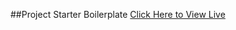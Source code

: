 ##Project Starter Boilerplate
<a href="https://compassionate-bose-62060f.netlify.app/" target="_blank">Click Here to View Live</a>
